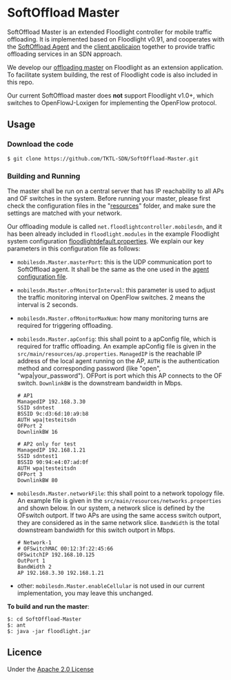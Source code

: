 # SoftOffload Master

SoftOffload Master is an extended Floodlight controller for mobile traffic offloading. It is implemented based on Floodlight v0.91, and cooperates with the [SoftOffload Agent](https://github.com/TKTL-SDN/SoftOffload-Agent) and the [client applicaion](https://github.com/TKTL-SDN/SoftOffload-Client) together to provide traffic offloading services in an SDN approach.

We develop our [offloading master](https://github.com/TKTL-SDN/SoftOffload-Master/tree/eit-sdn/src/main/java/net/floodlightcontroller/mobilesdn) on Floodlight as an extension application. To facilitate system building, the rest of Floodlight code is also included in this repo.

Our current SoftOffload master does **not** support Floodlight v1.0+, which switches to OpenFlowJ-Loxigen for implementing the OpenFlow protocol.

## Usage

### Download the code

    $ git clone https://github.com/TKTL-SDN/SoftOffload-Master.git

### Building and Running

The master shall be run on a central server that has IP reachability to all APs and OF switches in the system. Before running your master, please first check the configuration files in the "[resources](https://github.com/TKTL-SDN/SoftOffload-Master/blob/eit-sdn/src/main/resources)" folder, and make sure the settings are matched with your network.

Our offloading module is called `net.floodlightcontroller.mobilesdn`, and it has been already included in `floodlight.modules` in the example Floodlight system configuration [floodlightdefault.properties](https://github.com/TKTL-SDN/SoftOffload-Master/blob/eit-sdn/src/main/resources/floodlightdefault.properties). We explain our key parameters in this configuration file as follows:

* `mobilesdn.Master.masterPort`: this is the UDP communication port to SoftOffload agent. It shall be the same as the one used in the [agent configuration file](https://github.com/TKTL-SDN/SoftOffload-Agent/tree/eit-sdn/conf/local-agent).

* `mobilesdn.Master.ofMonitorInterval`: this parameter is used to adjust the traffic monitoring interval on OpenFlow switches. 2 means the interval is 2 seconds.

* `mobilesdn.Master.ofMonitorMaxNum`: how many monitoring turns are required for triggering offloading.

* `mobilesdn.Master.apConfig`: this shall point to a apConfig file, which is required for traffic offloading. An example apConfig file is given in the `src/main/resources/ap.properties`. `ManagedIP` is the reachable IP address of the local agent running on the AP, `AUTH` is the authentication method and corresponding password (like "open", "wpa|your_password"). OFPort is port which this AP connects to the OF switch. `DownlinkBW` is the downstream bandwidth in Mbps.

    ```
    # AP1
    ManagedIP 192.168.3.30
    SSID sdntest
    BSSID 9c:d3:6d:10:a9:b8
    AUTH wpa|testeitsdn
    OFPort 2
    DownlinkBW 16

    # AP2 only for test
    ManagedIP 192.168.1.21
    SSID sdntest1
    BSSID 90:94:e4:07:ad:0f
    AUTH wpa|testeitsdn
    OFPort 3
    DownlinkBW 80
    ```

* `mobilesdn.Master.networkFile`: this shall point to a network topology file. An example file is given in the `src/main/resources/networks.properties` and shown below. In our system, a network slice is defined by the OFswitch outport. If two APs are using the same access switch outport, they are considered as in the same network slice. `BandWidth` is the total downstream bandwidth for this switch outport in Mbps.

    ```
    # Network-1
    # OFSwitchMAC 00:12:3f:22:45:66
    OFSwitchIP 192.168.10.125
    OutPort 1
    BandWidth 2
    AP 192.168.3.30 192.168.1.21
    ```

* other: `mobilesdn.Master.enableCellular` is not used in our current implementation, you may leave this unchanged.




**To build and run the master**:

```
$: cd SoftOffload-Master
$: ant
$: java -jar floodlight.jar
```

## Licence

Under the [Apache 2.0 License](https://www.apache.org/licenses/LICENSE-2.0)